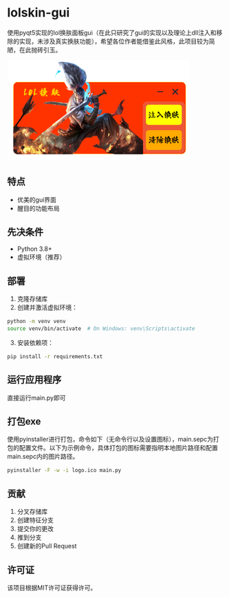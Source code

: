# lolskin-gui

使用pyqt5实现的lol换肤面板gui（在此只研究了gui的实现以及理论上dll注入和移除的实现，未涉及真实换肤功能），希望各位作者能借鉴此风格，此项目较为简陋，在此抛砖引玉。

<img src="assets\lolskin-gui.png" style="zoom:67%;" />

## 特点

- 优美的gui界面
- 醒目的功能布局

## 先决条件

- Python 3.8+
- 虚拟环境（推荐）

## 部署

1. 克隆存储库
2. 创建并激活虚拟环境：

```bash
python -m venv venv
source venv/bin/activate  # On Windows: venv\Scripts\activate
```

3. 安装依赖项：

```bash
pip install -r requirements.txt
```

## 运行应用程序

直接运行main.py即可

## 打包exe

使用pyinstaller进行打包，命令如下（无命令行以及设置图标），main.sepc为打包的配置文件。以下为示例命令，具体打包的图标需要指明本地图片路径和配置main.sepc内的图片路径。

```bash
pyinstaller -F -w -i logo.ico main.py
```

## 贡献

1. 分叉存储库
2. 创建特征分支
3. 提交你的更改
4. 推到分支
5. 创建新的Pull Request

## 许可证

该项目根据MIT许可证获得许可。
